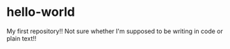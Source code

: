 # hello-world
My first repository!!
Not sure whether I'm supposed to be writing in code or plain text!!
